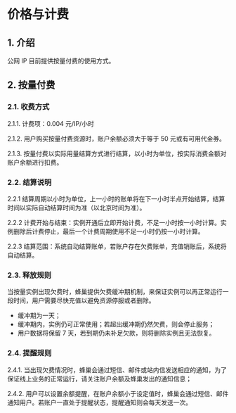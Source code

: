 # 价格与计费

## 1. 介绍

公网 IP 目前提供按量付费的使用方式。

## 2. 按量付费 

### 2.1. 收费方式

2.1.1. 计费项：0.004 元/IP/小时

2.1.2. 用户购买按量付费资源时，账户余额必须大于等于 50 元或有可用代金券。

2.1.3. 按量付费以实际用量结算方式进行结算，以小时为单位，按实际消费金额对账户余额进行扣费。

### 2.2. 结算说明

2.2.1 结算周期以小时为单位，上一小时的账单将在下一小时半点开始结算，结算时间以实际自动结算时间为准（以北京时间为准）。

2.2.2 计费开始与结束：实例开通后立即开始计费，不足一小时按一小时计算。实例删除后计费停止，最后一个计费周期使用不足一小时仍按一小时计算。

2.2.3 结算范围：系统自动结算账单，若账户存在欠费账单，充值销账后，系统将自动结算。

### 2.3. 释放规则

当按量实例出现欠费时，蜂巢提供欠费缓冲期机制，来保证实例可以再正常运行一段时间，用户需要尽快充值以避免资源停服或者删除。

* 缓冲期为一天；
* 缓冲期内，实例仍可正常使用；若超出缓冲期仍然欠费，则会停止服务；
* 用户数据将保留 7 天，若到期仍未补足欠款，则将删除实例且无法恢复。

### 2.4. 提醒规则

2.4.1. 当出现欠费情况时，蜂巢会通过短信、邮件或站内信发送相应的通知，为了保证线上业务的正常运行，请关注账户余额及蜂巢发出的通知信息；

2.4.2. 用户可以设置余额提醒，在账户余额小于设定值时，蜂巢会通过短信、邮件通知用户。若账户一直处于提醒状态，提醒通知则会每天发送一次。

